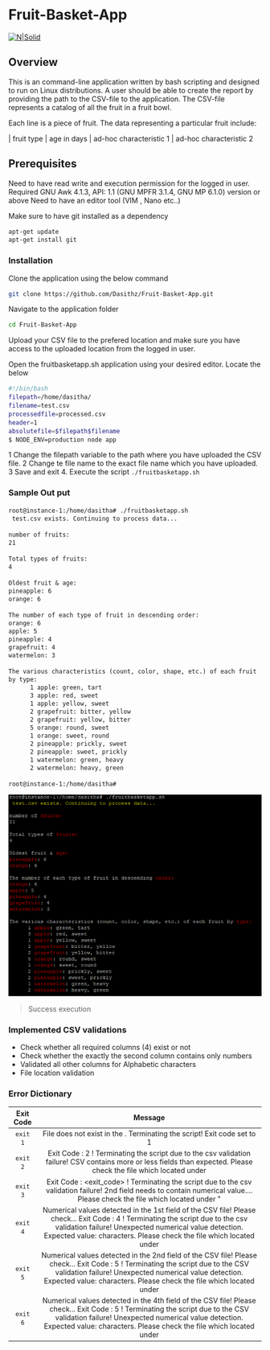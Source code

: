 # Fruit-Basket-App

[![N|Solid](https://upload.wikimedia.org/wikipedia/commons/thumb/2/20/Bash_Logo_black_and_white_icon_only.svg/512px-Bash_Logo_black_and_white_icon_only.svg.png)](https://nodesource.com/products/nsolid)

## Overview
This is an command-line application written by bash scripting and designed to run on Linux distributions.
A user should be able to create the report by providing the path to the CSV-file to the application. The CSV-file represents a catalog of all the fruit in a fruit bowl.

Each line is a piece of fruit. The data representing a particular fruit include:

| fruit type | age in days | ad-hoc characteristic 1 | ad-hoc characteristic 2

## Prerequisites 

Need to have read write and execution permission for the logged in user.
Required GNU Awk 4.1.3, API: 1.1 (GNU MPFR 3.1.4, GNU MP 6.1.0) version or above 
Need to have an editor tool (VIM , Nano etc..)

Make sure to have git installed as a dependency
```sh
apt-get update
apt-get install git
```

### Installation

Clone the application using the below command

```sh
git clone https://github.com/Dasithz/Fruit-Basket-App.git
```
Navigate to the application folder 
```sh
cd Fruit-Basket-App
```

Upload your CSV file to the prefered location and make sure you have access to the uploaded location from the logged in user.

Open the fruitbasketapp.sh application using your desired editor. 
Locate the below 

```sh
#!/bin/bash
filepath=/home/dasitha/
filename=test.csv
processedfile=processed.csv
header=1
absolutefile=$filepath$filename
$ NODE_ENV=production node app
```
1 Change the filepath variable to the path where you have uploaded the CSV file.
2 Change te file name to the exact file name which you have uploaded.
3 Save and exit 
4. Execute the script  ```./fruitbasketapp.sh ```

### Sample Out put

```
root@instance-1:/home/dasitha# ./fruitbasketapp.sh
 test.csv exists. Continuing to process data...

number of fruits:
21

Total types of fruits:
4

Oldest fruit & age:
pineapple: 6
orange: 6

The number of each type of fruit in descending order:
orange: 6
apple: 5
pineapple: 4
grapefruit: 4
watermelon: 3

The various characteristics (count, color, shape, etc.) of each fruit by type:
      1 apple: green, tart
      3 apple: red, sweet
      1 apple: yellow, sweet
      2 grapefruit: bitter, yellow
      2 grapefruit: yellow, bitter
      5 orange: round, sweet
      1 orange: sweet, round
      2 pineapple: prickly, sweet
      2 pineapple: sweet, prickly
      1 watermelon: green, heavy
      2 watermelon: heavy, green

root@instance-1:/home/dasitha#
```

![Execution](https://github.com/Dasithz/Fruit-Basket-App/blob/master/Help/Images/Sample_Out_Put.PNG)

> Success execution

### Implemented CSV validations

- Check whether all required columns (4) exist or not
- Check whether the exactly the second column contains only numbers
- Validated all other columns for Alphabetic characters
- File location validation 

### Error Dictionary 

| Exit Code |                                                                                                                                         Message                                                                                                                                         |
|:---------:|:---------------------------------------------------------------------------------------------------------------------------------------------------------------------------------------------------------------------------------------------------------------------------------------:|
| `exit 1`  | File <filename> does not exist in the <filepath>.  Terminating the script! Exit code set to 1                                                                                                                                                                                           |
| `exit 2`  | Exit Code : 2 ! Terminating the script due to the csv validation failure! CSV contains more or less fields than expected.  Please check the <filename> file which located under <filepath>                                                                                              |
| `exit 3`  | Exit Code : <exit_code> ! Terminating the script due to the csv validation failure! 2nd field needs to contain numerical value....  Please check the <filename> file which located under <filepath>"                                                                                    |
| `exit 4`  | Numerical values detected in the 1st field of the CSV file! Please check... Exit Code : 4 ! Terminating the script due to the csv validation failure! Unexpected numerical value detection. Expected value: characters. Please check the <filename> file which located under <filepath> |
| `exit 5`  | Numerical values detected in the 2nd field of the CSV file! Please check... Exit Code : 5 ! Terminating the script due to the CSV validation failure! Unexpected numerical value detection. Expected value: characters. Please check the <filename> file which located under <filepath> |
| `exit 6`  | Numerical values detected in the 4th field of the CSV file! Please check... Exit Code : 5 ! Terminating the script due to the CSV validation failure! Unexpected numerical value detection. Expected value: characters. Please check the <filename> file which located under <filepath> |
